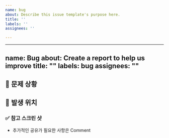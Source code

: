 ```yaml
---
name: bug
about: Describe this issue template's purpose here.
title: ''
labels: ''
assignees: ''

---
```


---
name: Bug
about: Create a report to help us improve
title: ""
labels: bug
assignees: ""
---

## 📌 문제 상황

<!-- 문제가 발생 상황을 적어주세요. (e.g. A 버튼 클릭시 B 오류가 발생했어요.) -->

## 🐛 발생 위치

<!-- Component, Page 명 등을 적어주세요. -->

### ✅ 참고 스크린 샷

<!-- 참고 스크린샷을 넣어 주세요. -->

- 추가적인 공유가 필요한 사항은 Comment
